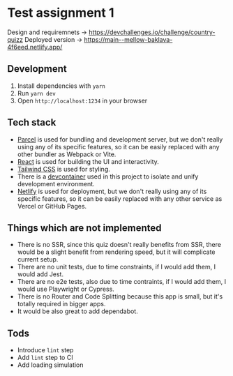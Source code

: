 # Test assignment 1

Design and requiremnets -> https://devchallenges.io/challenge/country-quizz
Deployed version -> https://main--mellow-baklava-4f6eed.netlify.app/

## Development

1. Install dependencies with `yarn`
2. Run `yarn dev`
3. Open `http://localhost:1234` in your browser

## Tech stack

- [Parcel](https://parceljs.org/) is used for bundling and development server, but we don't really using any of its specific features, so it can be easily replaced with any other bundler as Webpack or Vite.
- [React](https://reactjs.org/) is used for building the UI and interactivity.
- [Tailwind CSS](https://tailwindcss.com/) is used for styling.
- There is a [devcontainer](https://code.visualstudio.com/docs/devcontainers/containers) used in this project to isolate and unify development environment.
- [Netlify](https://www.netlify.com/) is used for deployment, but we don't really using any of its specific features, so it can be easily replaced with any other service as Vercel or GitHub Pages.

## Things which are not implemented

- There is no SSR, since this quiz doesn't really benefits from SSR, there would be a slight benefit from rendering speed, but it will complicate current setup.
- There are no unit tests, due to time constraints, if I would add them, I would add Jest.
- There are no e2e tests, also due to time contraints, if I would add them, I would use Playwright or Cypress.
- There is no Router and Code Splitting because this app is small, but it's totally required in bigger apps.
- It would be also great to add dependabot.

## Tods

- Introduce `lint` step
- Add `lint` step to CI
- Add loading simulation
